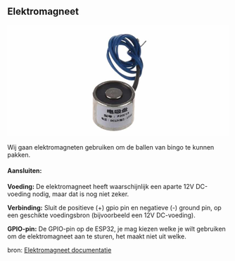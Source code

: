 ## Elektromagneet

![electromagneet](../assets/elektroimage.png)

Wij gaan elektromagneten gebruiken om de ballen van bingo te kunnen pakken.

#### **Aansluiten:**

**Voeding:** De elektromagneet heeft waarschijnlijk een aparte 12V DC-voeding nodig, maar dat is nog niet zeker.

**Verbinding:** Sluit de positieve (+) gpio pin en negatieve (-) ground pin, op een geschikte voedingsbron (bijvoorbeeld een 12V DC-voeding). 

**GPIO-pin:** De GPIO-pin op de ESP32, je mag kiezen welke je wilt gebruiken om de elektromagneet aan te sturen, het maakt niet uit welke.
 
 bron:
[Elektromagneet documentatie](https://cdn.velleman.eu/downloads/29/vma431_a4v01.pdf)